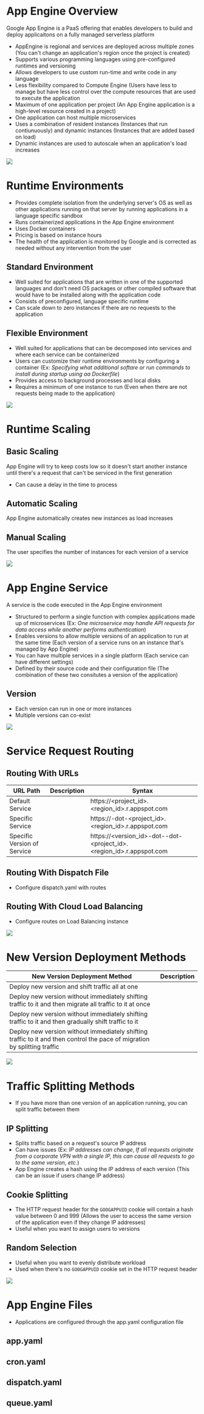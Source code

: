 # App Engine Overview

Google App Engine is a PaaS offering that enables developers to build and deploy applicaitons on a fully managed serverless platform

* AppEngine is regional and services are deployed across multiple zones (You can't change an application's region once the project is created)
* Supports various programming languages using pre-configured runtimes and versioning
* Allows developers to use custom run-time and write code in any language
* Less flexibility compared to Compute Engine (Users have less to manage but have less control over the compute resources that are used to execute the application
* Maximum of one application per project (An App Engine application is a high-level resource created in a project)
* One application can host multiple microservices
* Uses a combination of resident instances (Instances that run contiunuously) and dynamic instances (Instances that are added based on load)
* Dynamic instances are used to autoscale when an application's load increases

![](https://github.com/JonmarCorpuz/SecondBrain/blob/main/Assets/Whitespace.png)

# Runtime Environments

* Provides complete isolation from the underlying server's OS as well as other applications running on that server by running applications in a language specific sandbox
* Runs containerized applications in the App Engine environment
* Uses Docker containers
* Pricing is based on instance hours
* The health of the application is monitored by Google and is corrected as needed without any intervention from the user

## Standard Environment

* Well suited for applications that are written in one of the supported languages and don't need OS packages or other compiled software that would have to be installed along with the application code
* Consists of preconfigured, language specific runtime
* Can scale down to zero instances if there are no requests to the application

## Flexible Environment 

* Well suited for applications that can be decomposed into services and where each service can be containerized
* Users can customize their runtime environments by configuring a container (Ex: *Specifying what additional softare or run commands to install during startup using aa Dockerfile*)
* Provides access to background processes and local disks
* Requires a minimum of one instance to run (Even when there are not requests being made to the application)

![](https://github.com/JonmarCorpuz/SecondBrain/blob/main/Assets/Whitespace.png)

# Runtime Scaling

## Basic Scaling

App Engine will try to keep costs low so it doesn't start another instance until there's a request that can't be serviced in the first generation

* Can cause a delay in the time to process

## Automatic Scaling

App Engine automatically creates new instances as load increases

## Manual Scaling

The user specifies the number of instances for each version of a service

![](https://github.com/JonmarCorpuz/SecondBrain/blob/main/Assets/Whitespace.png)

# App Engine Service

A service is the code executed in the App Engine environment

* Structured to perform a single function with complex applications made up of microservices (Ex: *One microservice may handle API requests for data access while another performs authentication*)
* Enables versions to allow multiple versions of an application to run at the same time (Each version of a service runs on an instance that's managed by App Engine)
* You can have multiple services in a single platform (Each service can have different settings)
* Defined by their source code and their configuration file (The combination of these two consitutes a version of the application)

## Version

* Each version can run in one or more instances
* Multiple versions can co-exist

![](https://github.com/JonmarCorpuz/SecondBrain/blob/main/Assets/Whitespace.png)

# Service Request Routing

## Routing With URLs

| URL Path | Description | Syntax |
| --- | --- | --- |
| Default Service | | https://<project_id>.<region_id>.r.appspot.com |
| Specific Service | | https://<service>-dot-<project_id>.<region_id>.r.appspot.com |
| Specific Version of Service | | https://<version_id>-dot-<service>-dot-<project_id>.<region_id>.r.appspot.com |

## Routing With Dispatch File

* Configure dispatch.yaml with routes

## Routing With Cloud Load Balancing

* Configure routes on Load Balancing instance

![](https://github.com/JonmarCorpuz/SecondBrain/blob/main/Assets/Whitespace.png)

# New Version Deployment Methods

| New Version Deployment Method | Description |
| --- | --- |
| Deploy new version and shift traffic all at one | |
| Deploy new version without immediately shifting traffic to it and then migrate all traffic to it at once | |
| Deploy new version without immediately shifting traffic to it and then gradually shift traffic to it | |
| Deploy new version without immediately shifting traffic to it and then control the pace of migration by splitting traffic | |

![](https://github.com/JonmarCorpuz/SecondBrain/blob/main/Assets/Whitespace.png)

# Traffic Splitting Methods

* If you have more than one version of an application running, you can split traffic between them

## IP Splitting 

* Splits traffic based on a request's source IP address
* Can have issues (Ex: *IP addresses can change*, *If all requests originate from a corporate VPN with a single IP, this can cause all requests to go to the same version*, *etc.*)
* App Engine creates a hash using the IP address of each version (This can be an issue if users change IP address)

## Cookie Splitting

* The HTTP request header for the `GOOGAPPUID` cookie will contain a hash value between 0 and 999 (Allows the user to access the same version of the application even if they change IP addresses)
* Useful when you want to assign users to versions

## Random Selection

* Useful when you want to evenly distribute workload
* Used when there's no `GOOGAPPUID` cookie set in the HTTP request header

![](https://github.com/JonmarCorpuz/SecondBrain/blob/main/Assets/Whitespace.png)

# App Engine Files

* Applications are configured through the app.yaml configuration file

## app.yaml

## cron.yaml

## dispatch.yaml

## queue.yaml
